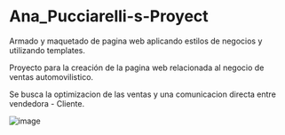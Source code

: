# Ana_Pucciarelli-s-Proyect
Armado y maquetado de pagina web aplicando estilos de negocios  y utilizando templates.

Proyecto para la creación de la pagina web relacionada al negocio de ventas automovilistico.

Se busca la optimizacion de las ventas y una comunicacion directa entre vendedora - Cliente. 

![image](https://user-images.githubusercontent.com/28548934/204691922-8e37e927-aa38-47ee-89d7-cd39f190d61f.png)
